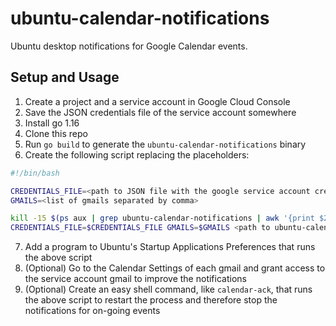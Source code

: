 # ubuntu-calendar-notifications

Ubuntu desktop notifications for Google Calendar events.

## Setup and Usage

1. Create a project and a service account in Google Cloud Console
2. Save the JSON credentials file of the service account somewhere
3. Install go 1.16
4. Clone this repo
5. Run `go build` to generate the `ubuntu-calendar-notifications` binary
6. Create the following script replacing the placeholders:

```bash
#!/bin/bash

CREDENTIALS_FILE=<path to JSON file with the google service account credentials>
GMAILS=<list of gmails separated by comma>

kill -15 $(ps aux | grep ubuntu-calendar-notifications | awk '{print $2}') 2> /dev/null
CREDENTIALS_FILE=$CREDENTIALS_FILE GMAILS=$GMAILS <path to ubuntu-calendar-notifications binary> >> <path to logs file> 2>&1 &
```
7. Add a program to Ubuntu's Startup Applications Preferences that runs the above script
8. (Optional) Go to the Calendar Settings of each gmail and grant access to the service account gmail to improve the notifications
9. (Optional) Create an easy shell command, like `calendar-ack`, that runs the above script to restart the process and therefore stop the notifications for on-going events
